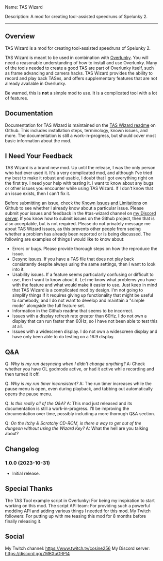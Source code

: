 Name: TAS Wizard

Description: A mod for creating tool-assisted speedruns of Spelunky 2.

----------------

## Overview

TAS Wizard is a mod for creating tool-assisted speedruns of Spelunky 2.

TAS Wizard is meant to be used in combination with [Overlunky](https://github.com/spelunky-fyi/overlunky). You will need a reasonable understanding of how to install and use Overlunky. Many of the tools needed to create a good TAS are part of Overlunky itself, such as frame advancing and camera hacks. TAS Wizard provides the ability to record and play back TASes, and offers supplementary features that are not already available in Overlunky.

Be warned, this is **not** a simple mod to use. It is a complicated tool with a lot of features.

## Documentation

Documentation for TAS Wizard is maintained on the [TAS Wizard readme](https://github.com/Cosine256/spelunky-2-tas-wizard#readme) on Github. This includes installation steps, terminology, known issues, and more. The documentation is still a work-in-progress, but should cover most basic information about the mod.

## I Need Your Feedback

TAS Wizard is a brand new mod. Up until the release, I was the only person who had ever used it. It's a very complicated mod, and although I've tried my best to make it robust and usable, I doubt that I got everything right on the first try. I need your help with testing it. I want to know about any bugs or other issues you encounter while using TAS Wizard. If I don't know that an issue exists, then I can't fix it.

Before submitting an issue, check the [Known Issues and Limitations](https://github.com/Cosine256/spelunky-2-tas-wizard#known-issues-and-limitations) on Github to see whether I already know about a particular issue. Please submit your issues and feedback in the #tas-wizard channel on [my Discord server](https://discord.gg/ZMBXuGRPt4). If you know how to submit issues on the Github project, then that is also acceptable, but is not required. Please do not privately message me about TAS Wizard issues, as this prevents other people from seeing whether a problem has already been reported or is being discussed. The following are examples of things I would like to know about:

- Errors or bugs. Please provide thorough steps on how the reproduce the issue.
- Desync issues. If you have a TAS file that does not play back consistently despite always using the same settings, then I want to look into it.
- Usability issues. If a feature seems particularly confusing or difficult to use, then I want to know about it. Let me know what problems you have with the feature and what would make it easier to use. Just keep in mind that TAS Wizard is a complicated mod by design. I'm not going to simplify things if it requires giving up functionality that might be useful to somebody, and I do not want to develop and maintain a "simple mode" alongside the full feature set.
- Information in the Github readme that seems to be incorrect.
- Issues with a display refresh rate greater than 60Hz. I do not own a display that can run faster than 60Hz, so I have not been able to test this at all.
- Issues with a widescreen display. I do not own a widescreen display and have only been able to do testing on a 16:9 display.

## Q&A

Q: *Why is my run desyncing when I didn't change anything?*
A: Check whether you have OL godmode active, or had it active while recording and then turned it off.

Q: *Why is my run timer inconsistent?*
A: The run timer increases while the pause menu is open, even during playback, and tabbing out automatically opens the pause menu.

Q: *Is this really all of the Q&A?*
A: This mod just released and its documentation is still a work-in-progress. I'll be improving the documentation over time, possibly including a more thorough Q&A section.

Q: *On the Itchy & Scratchy CD-ROM, is there a way to get out of the dungeon without using the Wizard Key?*
A: What the hell are you talking about?

## Changelog

### 1.0.0 (2023-10-31)

- Initial release.

## Special Thanks

The TAS Tool example script in Overlunky: For being my inspiration to start working on this mod.
The script API team: For providing such a powerful modding API and adding various things I needed for this mod.
My Twitch followers: For putting up with me teasing this mod for 8 months before finally releasing it.

## Social

My Twitch channel: <https://www.twitch.tv/cosine256>
My Discord server: <https://discord.gg/ZMBXuGRPt4>
